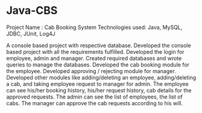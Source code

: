 # Java-CBS

Project Name : Cab Booking System
Technologies used: Java, MySQL, JDBC, JUnit, Log4J

A console based project with respective database.
Developed the console based project with all the requirements fulfilled.
Developed the login for employee, admin and manager.
Created required databases and wrote queries to manage the databases.
Developed the cab booking module for the employee.
Developed approving / rejecting module for manager.
Developed other modules like adding/deleting an employee, adding/deleting a cab, and taking employee request to manager for admin.
The employee can see his/her booking history, his/her request history, cab details for the approved requests.
The admin can see the list of employees, the list of cabs.
The manager can approve the cab requests according to his will.
